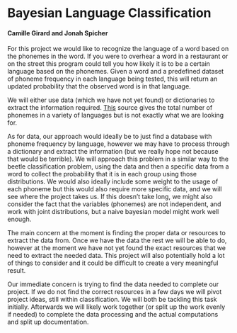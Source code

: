 Bayesian Language Classification
======
#### Camille Girard and Jonah Spicher

For this project we would like to recognize the language of a word based on the phonemes in the word. If you were to overhear a word in a restaurant or on the street this program could tell you how likely it is to be a certain language based on the phonemes. Given a word and a predefined dataset of phoneme frequency  in each language being tested, this will return an updated probability that the observed word is in that language.

We will either use data (which we have not yet found) or dictionaries to extract the information required. [This](https://www.eupedia.com/linguistics/number_of_phonemes_in_european_languages.shtml) source gives the total number of phonemes in a variety of languages but is not exactly what we are looking for.

As for data, our approach would ideally be to just find a database with phoneme frequency by language, however we may have to process through a dictionary and extract the information (but we really hope not because that would be terrible). We will approach this problem in a similar way to the beetle classification problem, using the data and then a specific data from a word to collect the probability that it is in each group using those distributions. We would also ideally include some weight to the usage of each phoneme but this would also require more specific data, and we will see where the project takes us. If this doesn’t take long, we might also consider the fact that the variables (phonemes) are not independent, and work with joint distributions, but a naive bayesian model might work well enough.

The main concern at the moment is finding the proper data or resources to extract the data from. Once we have the data the rest we will be able to do, however at the moment we have not yet found the exact resources that we need to extract the needed data. This project will also potentially hold a lot of things to consider and it could be difficult to create a very meaningful result.

Our immediate concern is trying to find the data needed to complete our project. If we do not find the correct resources in a few days we will pivot project ideas, still within classification. We will both be tackling this task initially. Afterwards we will likely work together (or split up the work evenly if needed) to complete the data processing and the actual computations and split up documentation.
